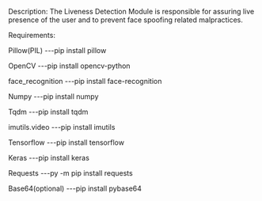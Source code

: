 Description:
The Liveness Detection Module is responsible for assuring live presence of the user and to prevent face spoofing related malpractices.

Requirements:

 Pillow(PIL)
 ---pip install pillow
 
 OpenCV
 ---pip install opencv-python
 
 face_recognition
 ---pip install face-recognition
 
 Numpy
 ---pip install numpy
 
 Tqdm
 ---pip install tqdm
 
 imutils.video
 ---pip install imutils
 
 Tensorflow
 ---pip install tensorflow
 
 Keras
 ---pip install keras
 
 Requests
 ---py -m pip install requests
 
 Base64(optional)
 ---pip install pybase64
 
